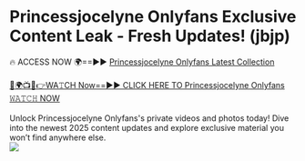 # Princessjocelyne Onlyfans Exclusive Content Leak - Fresh Updates! (jbjp)

🔥 ACCESS NOW 🌍==►► <a href="https://tinyurl.com/kvy9nzfs" rel="nofollow">Princessjocelyne Onlyfans Latest Collection</a>
<br><br>
[🔴🌍📺📱👉WA𝚃CH Now==►► CLICK HERE TO Princessjocelyne Onlyfans 𝚆𝙰𝚃𝙲𝙷 NOW](https://tinyurl.com/kvy9nzfs)
<br><br>
Unlock Princessjocelyne Onlyfans's private videos and photos today! Dive into the newest 2025 content updates and explore exclusive material you won’t find anywhere else.
<br>
<a href="https://tinyurl.com/kvy9nzfs" rel="nofollow" data-target="animated-image.originalLink"><img src="https://camo.githubusercontent.com/8a4f000d20f83aca3bf7ec5f350d767afa0574a8a352519fd8cfa583a6f93a33/68747470733a2f2f692e696d6775722e636f6d2f644a486b345a712e676966" data-canonical-src="https://i.imgur.com/dJHk4Zq.gif" style="max-width: 100%; display: inline-block;" data-target="animated-image.originalImage"></a>
<br>
